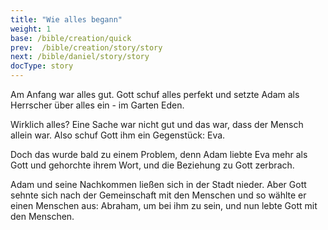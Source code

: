 ```yaml
---
title: "Wie alles begann"
weight: 1
base: /bible/creation/quick
prev:  /bible/creation/story/story
next: /bible/daniel/story/story
docType: story
---
```


Am Anfang war alles gut. Gott schuf alles perfekt und setzte Adam als Herrscher über alles ein - im Garten Eden.

Wirklich alles? Eine Sache war nicht gut und das war, dass der Mensch allein war. Also schuf Gott ihm ein Gegenstück: Eva. 

Doch das wurde bald zu einem Problem, denn Adam liebte Eva mehr als Gott und gehorchte ihrem Wort, und die Beziehung zu Gott zerbrach.

Adam und seine Nachkommen ließen sich in der Stadt nieder. Aber Gott sehnte sich nach der Gemeinschaft mit den Menschen und so wählte er einen Menschen aus: Abraham, um bei ihm zu sein, und nun lebte Gott mit den Menschen.
